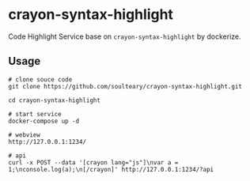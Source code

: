 # crayon-syntax-highlight

Code Highlight Service base on `crayon-syntax-highlight` by dockerize.

## Usage

```
# clone souce code
git clone https://github.com/soulteary/crayon-syntax-highlight.git

cd crayon-syntax-highlight

# start service
docker-compose up -d

# webview
http://127.0.0.1:1234/

# api
curl -x POST --data '[crayon lang="js"]\nvar a = 1;\nconsole.log(a);\n[/crayon]' http://127.0.0.1:1234/?api 
```
